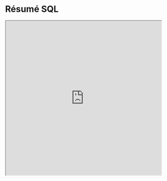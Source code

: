 # Résumé SQL

<iframe
    src="https://mozilla.github.io/pdf.js/web/viewer.html?file=https://raw.githubusercontent.com/fortierq/cours/main/sql/cours/resume/sql_resume.pdf#zoom=page-fit&pagemode=none"
    height=500 width=100% allowfullscreen></iframe>